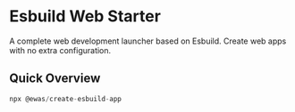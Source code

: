 # Esbuild Web Starter

A complete web development launcher based on Esbuild. Create web apps with no extra configuration.

## Quick Overview

```js
npx @ewas/create-esbuild-app
```
